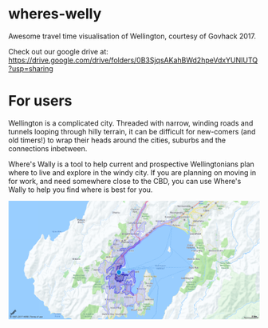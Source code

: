 # wheres-welly
Awesome travel time visualisation of Wellington, courtesy of Govhack 2017.

Check out our google drive at: https://drive.google.com/drive/folders/0B3SjqsAKahBWd2hpeVdxYUNIUTQ?usp=sharing

# For users
Wellington is a complicated city. Threaded with narrow, winding roads and tunnels looping through hilly terrain, it can be difficult for new-comers (and old timers!) to wrap their heads around the cities, suburbs and the connections inbetween. 

Where's Wally is a tool to help current and prospective Wellingtonians plan where to live and explore in the windy city. If you are planning on moving in for work, and need somewhere close to the CBD, you can use Where's Wally to help you find where is best for you.

<img src='imgs/Welly_CBD.png' width="800px">
